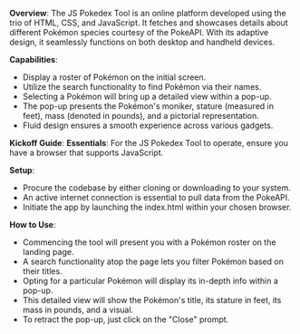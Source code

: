 
**Overview**:
The JS Pokedex Tool is an online platform developed using the trio of HTML, CSS, and JavaScript. It fetches and showcases details about different Pokémon species courtesy of the PokeAPI. With its adaptive design, it seamlessly functions on both desktop and handheld devices.

**Capabilities**:
- Display a roster of Pokémon on the initial screen.
- Utilize the search functionality to find Pokémon via their names.
- Selecting a Pokémon will bring up a detailed view within a pop-up.
- The pop-up presents the Pokémon's moniker, stature (measured in feet), mass (denoted in pounds), and a pictorial representation.
- Fluid design ensures a smooth experience across various gadgets.

**Kickoff Guide**:
**Essentials**:
For the JS Pokedex Tool to operate, ensure you have a browser that supports JavaScript.

**Setup**:
- Procure the codebase by either cloning or downloading to your system.
- An active internet connection is essential to pull data from the PokeAPI.
- Initiate the app by launching the index.html within your chosen browser.

**How to Use**:
- Commencing the tool will present you with a Pokémon roster on the landing page.
- A search functionality atop the page lets you filter Pokémon based on their titles.
- Opting for a particular Pokémon will display its in-depth info within a pop-up.
- This detailed view will show the Pokémon's title, its stature in feet, its mass in pounds, and a visual.
- To retract the pop-up, just click on the "Close" prompt.


